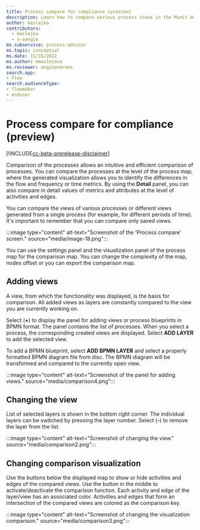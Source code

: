 ```yaml
---
title: Process compare for compliance (preview)
description: Learn how to compare various process views in the Minit desktop application in process advisor.
author: maslejka
contributors:
  - maslejka
  - v-aangie
ms.subservice: process-advisor
ms.topic: conceptual
ms.date: 11/15/2022
ms.author: mmaslejova
ms.reviewer: angieandrews
search.app:
- Flow
search.audienceType:
- flowmaker
- enduser
---
```


# Process compare for compliance (preview)

[!INCLUDE[cc-beta-prerelease-disclaimer](../includes/cc-beta-prerelease-disclaimer.md)]

Comparison of the processes allows an intuitive and efficient comparison of processes. You can compare the processes at the level of the process map, where the generated visualization allows you to identify the differences in the flow and frequency or time metrics. By using the **Detail** panel, you can also compare in detail values of metrics and attributes at the level of activities and edges.

You can compare the views of various processes or different views generated from a single process (for example, for different periods of time). It's important to remember that you can compare only saved views.

:::image type="content" alt-text="Screenshot of the 'Process compare' screen." source="media/image-18.png":::

You can use the settings panel and the visualization panel of the process map for the comparison map. You can change the complexity of the map, nodes offset or you can export the comparison map.

## Adding views

A view, from which the functionality was displayed, is the basis for comparison. All added views as layers are constantly compared to the view you are currently working on.

Select (**+**) to display the panel for adding views or process blueprints in BPMN format. The panel contains the list of processes. When you select a process, the corresponding created views are displayed. Select **ADD LAYER** to add the selected view.

To add a BPMN blueprint, select **ADD BPMN LAYER** and select a properly formatted BPMN diagram file from disc. The BPMN diagram will be transformed and compared to the currently open view.

:::image type="content" alt-text="Screenshot of the panel for adding views." source="media/comparison4.png":::

## Changing the view

List of selected layers is shown in the bottom right corner. The individual layers can be switched by pressing the layer number. Select (**-**) to remove the layer from the list.

:::image type="content" alt-text="Screenshot of changing the view." source="media/comparison2.png":::

## Changing comparison visualization

Use the buttons below the displayed map to show or hide activities and edges of the compared views. Use the button in the middle to activate/deactivate the comparison function. Each activity and edge of the layer/view has an associated color. Activities and edges that form an intersection of the compared views are colored as the comparison key.

:::image type="content" alt-text="Screenshot of changing the visualization comparison." source="media/comparison3.png":::


